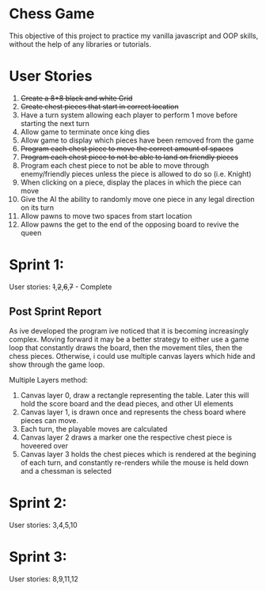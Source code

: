 # Chess Game

This objective of this project to practice my vanilla javascript and OOP skills, without the help of any libraries or tutorials.

# User Stories
1. ~~Create a 8*8 black and white Grid~~
2. ~~Create chest pieces that start in correct location~~
3. Have a turn system allowing each player to perform 1 move before starting the next turn
4. Allow game to terminate once king dies
5. Allow game to display which pieces have been removed from the game
6. ~~Program each chest piece to move the correct amount of spaces~~
7. ~~Program each chest piece to not be able to land on friendly pieces~~
8. Program each chest piece to not be able to move through enemy/friendly pieces unless the piece is allowed to do so (i.e. Knight)
9. When clicking on a piece, display the places in which the piece can move
10. Give the AI the ability to randomly move one piece in any legal direction on its turn
11. Allow pawns to move two spaces from start location
12. Allow pawns the get to the end of the opposing board to revive the queen


# Sprint 1:
  User stories: ~~1~~,~~2~~,~~6~~,~~7~~ - Complete
  ## Post Sprint Report
  As ive developed the program ive noticed that it is becoming increasingly complex. Moving forward it may be a better strategy to either use a game loop that constantly draws the board, then the movement tiles, then the chess pieces. Otherwise, i could use multiple canvas layers which hide and show through the game loop.

  Multiple Layers method:
  1. Canvas layer 0, draw a rectangle representing the table. Later this will hold the score board and the dead pieces, and other UI elements
  2. Canvas layer 1, is drawn once and represents the chess board where pieces can move.
  3. Each turn, the playable moves are calculated
  4. Canvas layer 2 draws a marker one the respective chest piece is hoveered over
  5. Canvas layer 3 holds the chest pieces which is rendered at the begining of each turn, and constantly re-renders while the mouse is held down and a chessman is selected


# Sprint 2:
  User stories: 3,4,5,10
# Sprint 3:
  User stories: 8,9,11,12

